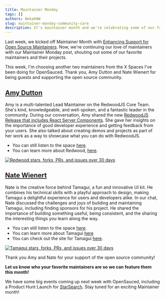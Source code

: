 ```yaml
---
title: Maintainer Monday
tags: []
authors: BekahHW
slug: maintainer-monday-community-care
description: It's maintainer month and we're celebrating some of our favorite maintainers! 
---
```


Last week, we kicked off Maintainer Month with [Enhancing Support for Open Source Maintainers](https://opensauced.pizza/blog/enhancing-support-for-open-source-maintainers). Now, we're continuing our love of maintainers with our Maintainer Monday post, shouting out some of our favorite maintainers and their projects.

This week, I'm choosing another two maintainers from the X Spaces I've been doing for OpenSauced. Thank you, Amy Dutton and Nate Wienert for being guests and supporting the open source community.

## [Amy Dutton](https://oss.fyi/amydutton)

Amy is a multi-talented Lead Maintainer on the RedwoodJS Core Team. She's kind, knowledgeable, and well-spoken, and a fantastic leader in the community. During our conversation, Amy shared the new [RedwoodJS Release that includes React Server Components](https://redwoodjs.com/blog/rsc-now-in-redwoodjs). She gave her insights on the importance of good developer experience and getting feedback from your users. She also talked about creating demos and projects as part of her work as a way to showcase what you can do with RedwoodJS.

- You can still listen to the space [here](https://x.com/saucedopen/status/1772653649551921624?s=46).
- You can learn more about Redwood, [here](https://oss.fyi/zMzSyFm).

[![Redwood stars, forks, PRs, and issues over 30 days](https://dev-to-uploads.s3.amazonaws.com/uploads/articles/rnsaajx3mtavdekhpqj2.png)](https://oss.fyi/zMzSyFm)

## [Nate Wienert](https://oss.fyi/natew)

Nate is the creative force behind Tamagui, a fun and innovative UI kit. He combines his technical skills with a playful approach to design, making Tamagui a delightful experience for users and developers alike. In our chat, Nate discussed the challenges and joys of building and maintaining Tamagui, including finding sponsors for his project. He shared the importance of building something useful, being consistent, and the sharing the interesting things you learn along the way. 

- You can still listen to the space [here](https://twitter.com/i/spaces/1ynJOyvNNykKR).
- You can learn more about Tamagui [here](https://app.opensauced.pizza/s/tamagui/tamagui)
- You can check out the site for Tamagui [here](https://tamagui.dev/).

[![Tamagui stars, forks, PRs, and issues over 30 days](https://dev-to-uploads.s3.amazonaws.com/uploads/articles/805hdb0hi1xoz149ecxm.png)](https://app.opensauced.pizza/s/tamagui/tamagui?range=90)

Thank you Amy and Nate for your support of the open source community!

**Let us know who your favorite maintainers are so we can feature them this month!**

We have some big events coming up next week with OpenSauced, including a Product Hunt Launch for [StarSearch](https://oss.fyi/starsearch-waitlist). Stay tuned for an exciting Maintainer month!

